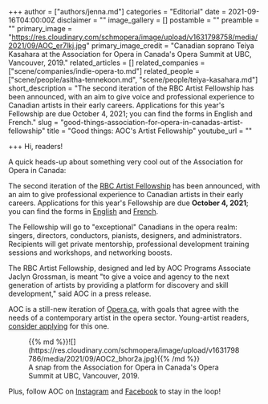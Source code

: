 +++
author = ["authors/jenna.md"]
categories = "Editorial"
date = 2021-09-16T04:00:00Z
disclaimer = ""
image_gallery = []
postamble = ""
preamble = ""
primary_image = "https://res.cloudinary.com/schmopera/image/upload/v1631798758/media/2021/09/AOC_er7lkj.jpg"
primary_image_credit = "Canadian soprano Teiya Kasahara at the Association for Opera in Canada's Opera Summit at UBC, Vancouver, 2019."
related_articles = []
related_companies = ["scene/companies/indie-opera-to.md"]
related_people = ["scene/people/asitha-tennekoon.md", "scene/people/teiya-kasahara.md"]
short_description = "The second iteration of the RBC Artist Fellowship has been announced, with an aim to give voice and professional experience to Canadian artists in their early careers. Applications for this year's Fellowship are due October 4, 2021; you can find the forms in English and French."
slug = "good-things-association-for-opera-in-canadas-artist-fellowship"
title = "Good things: AOC's Artist Fellowship"
youtube_url = ""

+++
Hi, readers!

A quick heads-up about something very cool out of the Association for Opera in Canada:

The second iteration of the [RBC Artist Fellowship](https://www.opera.ca/programs/leadership-innovation-networking-knowledge-link-emerging-artist-programs/) has been announced, with an aim to give professional experience to Canadian artists in their early careers. Applications for this year's Fellowship are due **October 4, 2021**; you can find the forms in [English](https://docs.google.com/forms/d/e/1FAIpQLSdzRnsXTgQRGVKT4byu-JZJCO-Coxk_77wAKSM8hbWrhfl8eA/viewform) and [French](https://docs.google.com/forms/d/e/1FAIpQLSc0nL0rk-aYXAm--K3JKiYRfhQqTH5Or7EHEoaeEneX75qAxw/viewform).

The Fellowship will go to "exceptional" Canadians in the opera realm: singers, directors, conductors, pianists, designers, and administrators. Recipients will get private mentorship, professional development training sessions and workshops, and networking boosts.

The RBC Artist Fellowship, designed and led by AOC Programs Associate Jaclyn Grossman, is meant "to give a voice and agency to the next generation of artists by providing a platform for discovery and skill development," said AOC in a press release. 

AOC is a still-new iteration of [Opera.ca](https://twitter.com/opera_ca), with goals that agree with the needs of a contemporary artist in the opera sector. Young-artist readers, [consider applying](https://www.opera.ca/programs/leadership-innovation-networking-knowledge-link-emerging-artist-programs/) for this one.

<figure data-type="image">{{% md %}}![](https://res.cloudinary.com/schmopera/image/upload/v1631798786/media/2021/09/AOC2_bhor2a.jpg){{% /md %}}

<figcaption>A snap from the Association for Opera in Canada's Opera Summit at UBC, Vancouver, 2019.</figcaption>

</figure>

Plus, follow AOC on [Instagram](https://www.instagram.com/associationforoperaincanada/) and [Facebook](https://www.facebook.com/operadotca/) to stay in the loop!